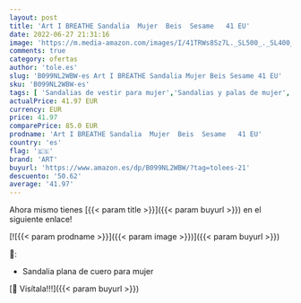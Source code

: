```yaml
---
layout: post
title: 'Art I BREATHE Sandalia  Mujer  Beis  Sesame   41 EU'
date: 2022-06-27 21:31:16
image: 'https://m.media-amazon.com/images/I/41TRWs8Sz7L._SL500_._SL400_.jpg'
comments: true
category: ofertas
author: 'tole.es'
slug: 'B099NL2WBW-es Art I BREATHE Sandalia Mujer Beis Sesame 41 EU'
sku: 'B099NL2WBW-es'
tags: [ 'Sandalias de vestir para mujer','Sandalias y palas de mujer','Zapatos','Zapatos para mujer','Zapatos y complementos','art','sandalia','🇪🇸', ]
actualPrice: 41.97 EUR
currency: EUR
price: 41.97
comparePrice: 85.0 EUR
prodname: 'Art I BREATHE Sandalia  Mujer  Beis  Sesame   41 EU'
country: 'es'
flag: '🇪🇸'
brand: 'ART'
buyurl: 'https://www.amazon.es/dp/B099NL2WBW/?tag=tolees-21'
descuento: '50.62'
average: '41.97'
---
```


Ahora mismo tienes [{{< param title >}}]({{< param buyurl >}}) en el siguiente enlace!

[![{{< param prodname >}}]({{< param image >}})]({{< param buyurl >}})

🔎:

- Sandalia plana de cuero para mujer

[🛒 Visítala!!!]({{< param buyurl >}})
